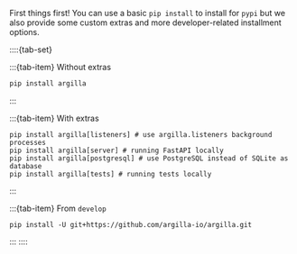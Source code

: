 First things first! You can use a basic `pip install` to install for `pypi` but we also provide some custom extras and more developer-related installment options.

::::{tab-set}

:::{tab-item} Without extras
```bash
pip install argilla
```
:::

:::{tab-item} With extras
```
pip install argilla[listeners] # use argilla.listeners background processes
pip install argilla[server] # running FastAPI locally
pip install argilla[postgresql] # use PostgreSQL instead of SQLite as database
pip install argilla[tests] # running tests locally
```
:::

:::{tab-item} From `develop`
```
pip install -U git+https://github.com/argilla-io/argilla.git
```
:::
::::